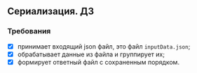 ## Сериализация. ДЗ 

### Требования
- [x] принимает входящий json файл, это файл `inputData.json`;
- [x] обрабатывает данные из файла и группирует их;
- [x] формирует ответный файл с сохраненным порядком.